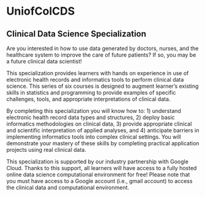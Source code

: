 # UniofColCDS
## Clinical Data Science Specialization

Are you interested in how to use data generated by doctors, nurses, and the healthcare system to improve the care of future patients? If so, you may be a future clinical data scientist! 

This specialization provides learners with hands on experience in use of electronic health records and informatics tools to perform clinical data science. This series of six courses is designed to augment learner’s existing skills in statistics and programming to provide examples of specific challenges, tools, and appropriate interpretations of clinical data. 

By completing this specialization you will know how to: 1) understand electronic health record data types and structures, 2) deploy basic informatics methodologies on clinical data, 3) provide appropriate clinical and scientific interpretation of applied analyses, and 4) anticipate barriers in implementing informatics tools into complex clinical settings. You will demonstrate your mastery of these skills by completing practical application projects using real clinical data.

This specialization is supported by our industry partnership with Google Cloud. Thanks to this support, all learners will have access to a fully hosted online data science computational environment for free! Please note that you must have access to a Google account (i.e., gmail account) to access the clinical data and computational environment.
